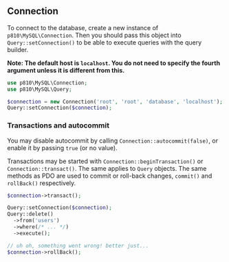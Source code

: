 ## Connection
To connect to the database, create a new instance of `p810\MySQL\Connection`. Then you should pass this object into
`Query::setConnection()` to be able to execute queries with the query builder.

**Note: The default host is `localhost`. You do not need to specify the fourth argument unless it is different from this.**

```php
use p810\MySQL\Connection;
use p810\MySQL\Query;

$connection = new Connection('root', 'root', 'database', 'localhost');
Query::setConnection($connection);
```

### Transactions and autocommit
You may disable autocommit by calling `Connection::autocommit(false)`, or enable it by passing `true` (or no value).

Transactions may be started with `Connection::beginTransaction()` or `Connection::transact()`. The same applies to `Query` objects. The same methods as PDO are used to commit or roll-back changes, `commit()` and `rollBack()` respectively.

```php
$connection->transact();

Query::setConnection($connection);
Query::delete()
  ->from('users')
  ->where(/* ... */)
  ->execute();

// uh oh, something went wrong! better just...
$connection->rollBack();
```
